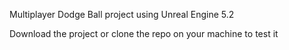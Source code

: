 Multiplayer Dodge Ball project using Unreal Engine 5.2

Download the project or clone the repo on your machine to test it

